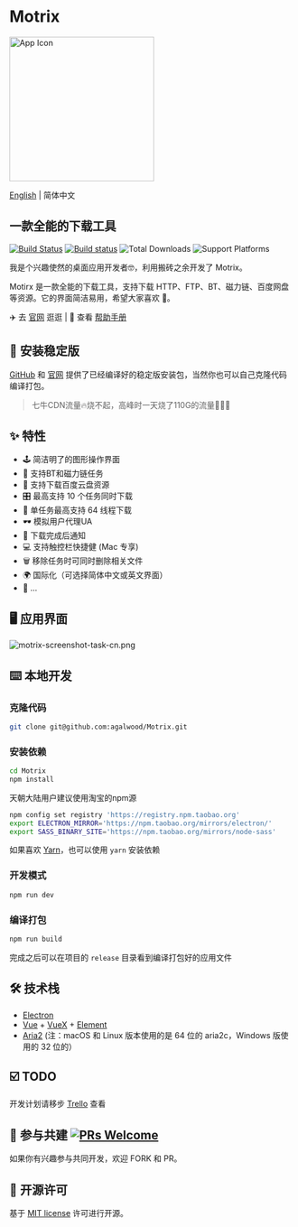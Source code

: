 # Motrix

<a href="https://motrix.app">
  <img src="https://cdn.nlark.com/yuque/0/2018/png/129147/1543735425232-a5d2c99f-d788-43e4-9781-558ff6d21027.png" width="256" alt="App Icon" />
</a>

[English](./README.md) | 简体中文

## 一款全能的下载工具
[![Build Status](https://travis-ci.org/agalwood/Motrix.svg?branch=master)](https://travis-ci.org/agalwood/Motrix) [![Build status](https://ci.appveyor.com/api/projects/status/l11d5h05xwwcvoux/branch/master?svg=true)](https://ci.appveyor.com/project/agalwood/motrix/branch/master) ![Total Downloads](https://img.shields.io/github/downloads/agalwood/Motrix/total.svg) ![Support Platforms](https://camo.githubusercontent.com/a50c47295f350646d08f2e1ccd797ceca3840e52/68747470733a2f2f696d672e736869656c64732e696f2f62616467652f706c6174666f726d2d6d61634f5325323025374325323057696e646f77732532302537432532304c696e75782d6c69676874677265792e737667)

我是个兴趣使然的桌面应用开发者🤓，利用搬砖之余开发了 Motrix。

Motirx 是一款全能的下载工具，支持下载 HTTP、FTP、BT、磁力链、百度网盘等资源。它的界面简洁易用，希望大家喜欢 👻。

✈️ 去 [官网](https://motrix.app/zh-CN) 逛逛  |  📖 查看 [帮助手册](http://motrix.app/support/issues)

## 💽 安装稳定版
[GitHub](https://github.com/agalwood/Motrix/releases) 和 [官网](https://motrix.app/zh-CN) 提供了已经编译好的稳定版安装包，当然你也可以自己克隆代码编译打包。

> 七牛CDN流量🔥烧不起，高峰时一天烧了110G的流量💸💸💸

## ✨ 特性
- 🕹 简洁明了的图形操作界面
- 🧲 支持BT和磁力链任务
- 🤫 支持下载百度云盘资源
- 🎛 最高支持 10 个任务同时下载
- 🚀 单任务最高支持 64 线程下载
- 🕶 模拟用户代理UA
- 🔔 下载完成后通知
- 💻 支持触控栏快捷健 (Mac 专享)
- 🗑 移除任务时可同时删除相关文件
- 🌍 国际化（可选择简体中文或英文界面）
- 🎏 ...

## 🖥 应用界面
![motrix-screenshot-task-cn.png](https://cdn.nlark.com/yuque/0/2019/png/129147/1548251088177-21762a41-3975-4417-bf54-6f64aeb0f20d.png)

## ⌨️ 本地开发

### 克隆代码
```bash
git clone git@github.com:agalwood/Motrix.git
```

### 安装依赖
```bash
cd Motrix
npm install
```
天朝大陆用户建议使用淘宝的npm源
```bash
npm config set registry 'https://registry.npm.taobao.org'
export ELECTRON_MIRROR='https://npm.taobao.org/mirrors/electron/'
export SASS_BINARY_SITE='https://npm.taobao.org/mirrors/node-sass'
```
如果喜欢 [Yarn](https://yarnpkg.com/)，也可以使用 `yarn` 安装依赖

### 开发模式
```bash
npm run dev
```

### 编译打包
```bash
npm run build
```
完成之后可以在项目的 `release` 目录看到编译打包好的应用文件

## 🛠 技术栈
- [Electron](https://electronjs.org/)
- [Vue](https://vuejs.org/) + [VueX](https://vuex.vuejs.org/) + [Element](https://element.eleme.io)
- [Aria2](https://aria2.github.io/) (注：macOS 和 Linux 版本使用的是 64 位的 aria2c，Windows 版使用的 32 位的）

## ☑️ TODO
开发计划请移步 [Trello](https://trello.com/b/qNUzA0bv/motrix) 查看

## 🤝 参与共建 [![PRs Welcome](https://img.shields.io/badge/PRs-welcome-brightgreen.svg?style=flat-square)](http://makeapullrequest.com)
如果你有兴趣参与共同开发，欢迎 FORK 和 PR。

## 📜 开源许可
基于 [MIT license](https://opensource.org/licenses/MIT) 许可进行开源。
